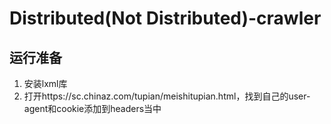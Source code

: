 # Distributed(Not Distributed)-crawler
## 运行准备
1. 安装lxml库
2. 打开https://sc.chinaz.com/tupian/meishitupian.html，找到自己的user-agent和cookie添加到headers当中
